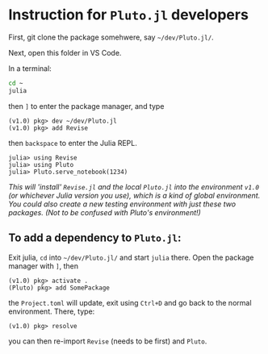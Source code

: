 # Instruction for `Pluto.jl` developers

First, git clone the package somehwere, say
`~/dev/Pluto.jl/`.

Next, open this folder in VS Code.

In a terminal:
```bash
cd ~
julia
```

then `]` to enter the package manager, and type
```
(v1.0) pkg> dev ~/dev/Pluto.jl
(v1.0) pkg> add Revise
```
then `backspace` to enter the Julia REPL.
```
julia> using Revise
julia> using Pluto
julia> Pluto.serve_notebook(1234)
```

_This will 'install' `Revise.jl` and the local `Pluto.jl` into the environment `v1.0` (or whichever Julia version you use), which is a kind of global environment. You could also create a new testing environment with just these two packages. (Not to be confused with Pluto's environment!)_

## To add a dependency to `Pluto.jl`:

Exit julia, `cd` into `~/dev/Pluto.jl/` and start `julia` there. Open the package manager with `]`, then

```
(v1.0) pkg> activate .
(Pluto) pkg> add SomePackage
```

the `Project.toml` will update, exit using `Ctrl+D` and go back to the normal environment. There, type:
```
(v1.0) pkg> resolve
```
you can then re-import `Revise` (needs to be first) and `Pluto`.